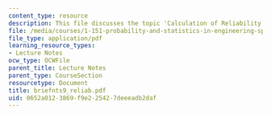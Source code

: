```yaml
---
content_type: resource
description: This file discusses the topic 'Calculation of Reliability Index, Beta'.
file: /media/courses/1-151-probability-and-statistics-in-engineering-spring-2005/0652a0123869f9e225427deeeadb2daf_briefnts9_reliab.pdf
file_type: application/pdf
learning_resource_types:
- Lecture Notes
ocw_type: OCWFile
parent_title: Lecture Notes
parent_type: CourseSection
resourcetype: Document
title: briefnts9_reliab.pdf
uid: 0652a012-3869-f9e2-2542-7deeeadb2daf
---
```


